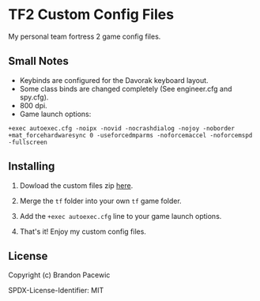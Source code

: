 # TF2 Custom Config Files

My personal team fortress 2 game config files.

## Small Notes

- Keybinds are configured for the Davorak keyboard layout.
- Some class binds are changed completely (See engineer.cfg and spy.cfg).
- 800 dpi.
- Game launch options:

```Text
+exec autoexec.cfg -noipx -novid -nocrashdialog -nojoy -noborder +mat_forcehardwaresync 0 -useforcedmparms -noforcemaccel -noforcemspd -fullscreen
```

## Installing

1. Dowload the custom files zip [here](https://github.com/BrandonPacewic/TF2ConfigFiles/releases/tag/v1.0).

2. Merge the `tf` folder into your own `tf` game folder. 

3. Add the `+exec autoexec.cfg` line to your game launch options.

4. That's it! Enjoy my custom config files.

## License

Copyright (c) Brandon Pacewic

SPDX-License-Identifier: MIT
